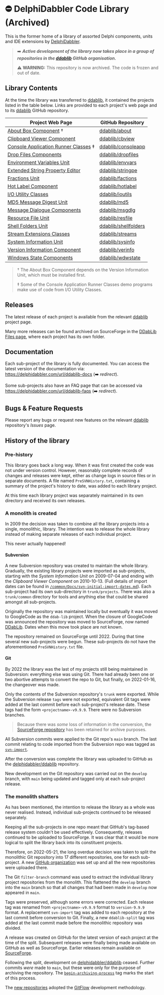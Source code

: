 # :no_entry: DelphiDabbler Code Library (Archived)

This is the former home of a library of assorted Delphi components, units and IDE extensions by [DelphiDabbler](https://gravatar.com/delphidabbler).

> :arrow_right: ***Active development of the library now takes place in a group of repositories in the [ddablib](https://github.com/ddablib) GitHub organisation.***
>
> :warning: **WARNING:** This repository is now archived. The code is frozen and out of date.

## Library Contents

At the time the library was transferred to [ddablib](https://github.com/ddablib), it contained the projects listed in the table below. Links are provided to each project's web page and to its [ddablib](https://github.com/ddablib) GitHub repository.

| Project Web Page | GitHub Repository |
|------------------|-------------------|
| [About Box Component](https://delphidabbler.com/software/aboutbox) † | [ddablib/about](https://github.com/ddablib/aboutbox) |
| [Clipboard Viewer Component](https://delphidabbler.com/software/cbview) | [ddablib/cbview](https://github.com/ddablib/cbview) |
| [Console Application Runner Classes](https://delphidabbler.com/software/consoleapp) ‡ | [ddablib/consoleapp](https://github.com/ddablib/consoleapp) |
| [Drop Files Components](https://delphidabbler.com/software/dropfiles) | [ddablib/dropfiles](https://github.com/ddablib/dropfiles) |
| [Environment Variables Unit](https://delphidabbler.com/software/envvars) | [ddablib/envvars](https://github.com/ddablib/envvars) |
| [Extended String Property Editor](https://delphidabbler.com/software/stringpe) | [ddablib/stringpe](https://github.com/ddablib/stringpe) |
| [Fractions Unit](https://delphidabbler.com/software/fractions) | [ddablib/factions](https://github.com/ddablib/fractions) |
| [Hot Label Component](https://delphidabbler.com/software/hotlabel) | [ddablib/hotlabel](https://github.com/ddablib/hotlabel) |
| [I/O Utility Classes](https://delphidabbler.com/software/ioutils) | [ddablib/ioutils](https://github.com/ddablib/ioutils) |
| [MD5 Message Digest Unit](https://delphidabbler.com/software/md5) | [ddablib/md5](https://github.com/ddablib/md5) |
| [Message Dialogue Components](https://delphidabbler.com/software/msgdlg) | [ddablib/msgdlg](https://github.com/ddablib/msgdlg) |
| [Resource File Unit](https://delphidabbler.com/software/resfile) | [ddablib/resfile](https://github.com/ddablib/resfile) |
| [Shell Folders Unit](https://delphidabbler.com/software/shellfolders) | [ddablib/shellfolders](https://github.com/ddablib/shellfolders) |
| [Stream Extensions Classes](https://delphidabbler.com/software/streams) | [ddablib/streams](https://github.com/ddablib/streams) |
| [System Information Unit](https://delphidabbler.com/software/sysinfo) | [ddablib/sysinfo](https://github.com/ddablib/sysinfo) |
| [Version Information Component](https://delphidabbler.com/software/verinfo) | [ddablib/verinfo](https://github.com/ddablib/verinfo) |
| [Windows State Components](https://delphidabbler.com/software/wdwstate) | [ddablib/wdwstate](https://github.com/ddablib/wdwstate) |

> † The About Box Component depends on the Version Information Unit, which must be installed first.
>
> ‡ Some of the Console Application Runner Classes demo programs make use of code from I/O Utility Classes.

## Releases

The latest release of each project is available from the relevant [ddablib](https://github.com/ddablib) project page.

Many more releases can be found archived on SourceForge in the [DDabLib Files page](https://sourceforge.net/projects/ddablib/files/), where each project has its own folder.

## Documentation

Each sub-project of the library is fully documented. You can access the latest version of the documentation via: <https://delphidabbler.com/url/ddablib-docs> (:arrow_right: *redirect*).

Some sub-projects also have an FAQ page that can be accessed via <https://delphidabbler.com/url/ddablib-faqs> (:arrow_right: *redirect*).

## Bugs & Feature Requests

Please report any bugs or request new features on the relevant [ddablib](https://github.com/ddablib) repository's _Issues_ page.

## History of the library

### Pre-history

This library goes back a long way. When it was first created the code was not under version control. However, reasonably complete records of changes and releases were kept, either as change logs in source files or in separate documents. A file named `PreSVNHistory.txt`, containing a summary of the project's history to date, was added to each library project.

At this time each library project was separately maintained in its own directory and received its own releases.

### A monolith is created

In 2009 the decision was taken to combine all the library projects into a single, monolithic, library. The intention was to release the whole library instead of making separate releases of each individual project.

This never actually happened!

#### Subversion

A new Subversion repository was created to maintain the whole library. Gradually, the existing  library projects were imported as sub-projects, starting with the _System Information Unit_ on 2009-07-04 and ending with the _Clipboard Viewer Component_ on 2010-10-13. (Full details of import dates can be found in [`/common/Docs/svn-initial-import-dates.md`](https://github.com/delphidabbler/ddablib/blob/main/common/Docs/svn-initial-import-dates.md)). Each sub-project had its own sub-directory in `trunk/projects`. There was also a `trunk/common` directory for tools and anything else that could be shared amongst all sub-projects.

Originally the repository was maintained locally but eventually it was moved to GoogleCode as the `ddab-lib` project. When the closure of GoogleCode was announced the repository was moved to SourceForge, now named [DDabLib](https://sourceforge.net/p/ddablib/code/HEAD/tree/). Dates when this move took place are not known.

The repository remained on SourceForge until 2022. During that time several new sub-projects were begun. These sub-projects do not have the aforementioned `PreSVNHistory.txt` file.

#### Git

By 2022 the library was the last of my projects still being maintained in Subversion: everything else was using Git. There had already been one or two abortive attempts to convert the repo to Git, but finally, on 2022-01-16, the changeover was made.

Only the contents of the Subversion repository's `trunk` were exported. While the Subversion release `tags` were not exported, equivalent Git tags were added at the last commit before each sub-project's release date. These tags had the form `<projectname>-v9.9.9`. There were no Subversion branches.

> Because there was _some_ loss of information in the conversion, the [SourceForge repository](https://sourceforge.net/p/ddablib/code/HEAD/tree/) has been retained for archive purposes.

All Subversion commits were applied to the Git repo's `main` branch. The last commit relating to code imported from the Subversion repo was tagged as [`svn-import`](https://github.com/delphidabbler/ddablib/commits/svn-import).

After the conversion was complete the library was uploaded to GitHub as the [delphidabbler/ddablib](https://github.com/delphidabbler/ddablib) repository.

New development on the Git repository was carried out on the `develop` branch, with `main` being updated and tagged only at each sub-project release.

### The monolith shatters

As has been mentioned, the intention to release the library as a whole was never realised. Instead, individual sub-projects continued to be released separately.

Keeping all the sub-projects in one repo meant that GitHub's tag-based release system couldn't be used effectively. Consequently, releases continued to be uploaded to SourceForge. It was clear that it would be more logical to split the library back into its constituent projects.

Therefore, on 2022-05-21, the long overdue decision was taken to split the monolithic Git repository into 17 different repositories, one for each sub-project. A new [GitHub organization](https://github.com/ddablib) was set up and all the new repositories were uploaded there. 

The Git `filter-branch` command was used to extract the individual library project repositories from the monolith. This flattened the `develop` branch into the `main` branch so that all changes that had been made in `develop` now appeared in `main`.

Tags were preserved, although some errors were corrected. Each release tag was renamed from `<projectname>-v9.9.9` format to `version-9.9.9` format. A replacement `svn-import` tag was added to each repository at the last commit before conversion to Git. Finally, a new `ddablib-split` tag was added at the last commit made before the monolithic repository was divided.

A release was created on GitHub for the latest version of each project at the time of the split. Subsequent releases were finally being made available on GitHub as well as SourceForge. Earlier releases remain available on [SourceForge](https://sourceforge.net/projects/ddablib/files/).

Following the split, development on [delphidabbler/ddablib](https://github.com/delphidabbler/ddablib) ceased. Further commits _were_ made to `main`, but these were only for the purpose of archiving the repository. The [`begin-archiving-process`](https://github.com/delphidabbler/ddablib/commits/begin-archiving-process) tag marks the start of this process.

The [new repositories](https://github.com/ddablib) adopted the [GitFlow](https://nvie.com/posts/a-successful-git-branching-model/) development methodology.
